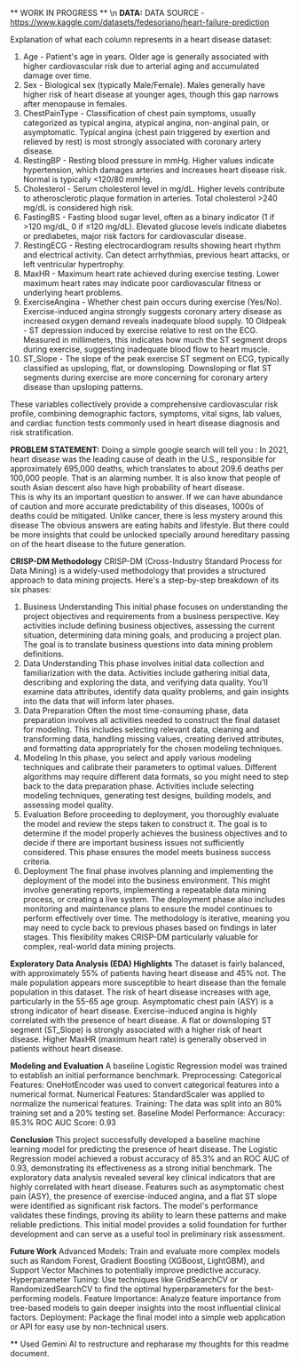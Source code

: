 ** WORK IN PROGRESS ** \n
**DATA:**
DATA SOURCE - https://www.kaggle.com/datasets/fedesoriano/heart-failure-prediction

Explanation of what each column represents in a heart disease dataset:
1. Age - Patient's age in years. Older age is generally associated with higher cardiovascular risk due to arterial aging and accumulated damage over time.
2. Sex - Biological sex (typically Male/Female). Males generally have higher risk of heart disease at younger ages, though this gap narrows after menopause in females.
3. ChestPainType - Classification of chest pain symptoms, usually categorized as typical angina, atypical angina, non-anginal pain, or asymptomatic. Typical angina (chest pain triggered by exertion and relieved by rest) is most strongly associated with coronary artery disease.
4. RestingBP - Resting blood pressure in mmHg. Higher values indicate hypertension, which damages arteries and increases heart disease risk. Normal is typically <120/80 mmHg.
5. Cholesterol - Serum cholesterol level in mg/dL. Higher levels contribute to atherosclerotic plaque formation in arteries. Total cholesterol >240 mg/dL is considered high risk.
6. FastingBS - Fasting blood sugar level, often as a binary indicator (1 if >120 mg/dL, 0 if ≤120 mg/dL). Elevated glucose levels indicate diabetes or prediabetes, major risk factors for cardiovascular disease.
7. RestingECG - Resting electrocardiogram results showing heart rhythm and electrical activity. Can detect arrhythmias, previous heart attacks, or left ventricular hypertrophy.
8. MaxHR - Maximum heart rate achieved during exercise testing. Lower maximum heart rates may indicate poor cardiovascular fitness or underlying heart problems.
9. ExerciseAngina - Whether chest pain occurs during exercise (Yes/No). Exercise-induced angina strongly suggests coronary artery disease as increased oxygen demand reveals inadequate blood supply.
10 Oldpeak - ST depression induced by exercise relative to rest on the ECG. Measured in millimeters, this indicates how much the ST segment drops during exercise, suggesting inadequate blood flow to heart muscle.
11. ST_Slope - The slope of the peak exercise ST segment on ECG, typically classified as upsloping, flat, or downsloping. Downsloping or flat ST segments during exercise are more concerning for coronary artery disease than upsloping patterns.

These variables collectively provide a comprehensive cardiovascular risk profile, combining demographic factors, symptoms, vital signs, lab values, and cardiac function tests commonly used in heart disease diagnosis and risk stratification.

**PROBLEM STATEMENT:**
Doing a simple google search will tell you : In 2021, heart disease was the leading cause of death in the U.S., responsible for approximately 695,000 deaths, which translates to about 209.6 deaths per 100,000 people. That is an alarming number. It is also know that people of south Asian descent also have high probability of heart disease.  
This is why its an important question to answer. If we can have abundance of caution and more accurate predictability of this diseases, 1000s of deaths could be mitigated. Unlike cancer, there is less mystery around this disease The obvious answers are eating habits and lifestyle. But there could be more insights that could be unlocked specially around hereditary passing on of the heart disease to the future generation. 

**CRISP-DM Methodology**
CRISP-DM (Cross-Industry Standard Process for Data Mining) is a widely-used methodology that provides a structured approach to data mining projects. Here's a step-by-step breakdown of its six phases:
1. Business Understanding
This initial phase focuses on understanding the project objectives and requirements from a business perspective. Key activities include defining business objectives, assessing the current situation, determining data mining goals, and producing a project plan. The goal is to translate business questions into data mining problem definitions.
2. Data Understanding
This phase involves initial data collection and familiarization with the data. Activities include gathering initial data, describing and exploring the data, and verifying data quality. You'll examine data attributes, identify data quality problems, and gain insights into the data that will inform later phases.
3. Data Preparation
Often the most time-consuming phase, data preparation involves all activities needed to construct the final dataset for modeling. This includes selecting relevant data, cleaning and transforming data, handling missing values, creating derived attributes, and formatting data appropriately for the chosen modeling techniques.
4. Modeling
In this phase, you select and apply various modeling techniques and calibrate their parameters to optimal values. Different algorithms may require different data formats, so you might need to step back to the data preparation phase. Activities include selecting modeling techniques, generating test designs, building models, and assessing model quality.
5. Evaluation
Before proceeding to deployment, you thoroughly evaluate the model and review the steps taken to construct it. The goal is to determine if the model properly achieves the business objectives and to decide if there are important business issues not sufficiently considered. This phase ensures the model meets business success criteria.
6. Deployment
The final phase involves planning and implementing the deployment of the model into the business environment. This might involve generating reports, implementing a repeatable data mining process, or creating a live system. The deployment phase also includes monitoring and maintenance plans to ensure the model continues to perform effectively over time.
The methodology is iterative, meaning you may need to cycle back to previous phases based on findings in later stages. This flexibility makes CRISP-DM particularly valuable for complex, real-world data mining projects.

**Exploratory Data Analysis (EDA) Highlights**
The dataset is fairly balanced, with approximately 55% of patients having heart disease and 45% not.
The male population appears more susceptible to heart disease than the female population in this dataset.
The risk of heart disease increases with age, particularly in the 55-65 age group.
Asymptomatic chest pain (ASY) is a strong indicator of heart disease.
Exercise-induced angina is highly correlated with the presence of heart disease.
A flat or downsloping ST segment (ST_Slope) is strongly associated with a higher risk of heart disease.
Higher MaxHR (maximum heart rate) is generally observed in patients without heart disease.

**Modeling and Evaluation**
A baseline Logistic Regression model was trained to establish an initial performance benchmark.
Preprocessing:
Categorical Features: OneHotEncoder was used to convert categorical features into a numerical format.
Numerical Features: StandardScaler was applied to normalize the numerical features.
Training: The data was split into an 80% training set and a 20% testing set.
Baseline Model Performance:
Accuracy: 85.3%
ROC AUC Score: 0.93

**Conclusion**
This project successfully developed a baseline machine learning model for predicting the presence of heart disease. The Logistic Regression model achieved a robust accuracy of 85.3% and an ROC AUC of 0.93, demonstrating its effectiveness as a strong initial benchmark.
The exploratory data analysis revealed several key clinical indicators that are highly correlated with heart disease. Features such as asymptomatic chest pain (ASY), the presence of exercise-induced angina, and a flat ST slope were identified as significant risk factors. The model's performance validates these findings, proving its ability to learn these patterns and make reliable predictions. This initial model provides a solid foundation for further development and can serve as a useful tool in preliminary risk assessment.

**Future Work**
Advanced Models: Train and evaluate more complex models such as Random Forest, Gradient Boosting (XGBoost, LightGBM), and Support Vector Machines to potentially improve predictive accuracy.
Hyperparameter Tuning: Use techniques like GridSearchCV or RandomizedSearchCV to find the optimal hyperparameters for the best-performing models.
Feature Importance: Analyze feature importance from tree-based models to gain deeper insights into the most influential clinical factors.
Deployment: Package the final model into a simple web application or API for easy use by non-technical users.


** Used Gemini AI to restructure and repharase my thoughts for this readme document.
